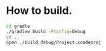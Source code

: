 # How to build.

```sh
cd gradle
./gradlew build -Pconfig=Debug
cd ..
open ./build_debug/Project.xcodeproj
```
